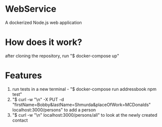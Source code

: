 # WebService
A dockerized Node.js web application
# How does it work?
after cloning the repository, run "$ docker-compose up"
# Features
1. run tests in a new terminal - "$ docker-compose run addressbook npm test"
2. "$ curl -w "\n" -X PUT -d "firstName=Bobby&lastName=Shmurda&placeOfWork=MCDonalds" localhost:3000/persons" to add a person
3. "$ curl -w "\n" localhost:3000/persons/all" to look at the newly created contact
